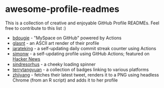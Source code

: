 # awesome-profile-readmes

This is a collection of creative and enjoyable GitHub Profile READMEs. Feel free to contribute to this list :)

- [bdougie](http://github.com/bdougie) - "MySpace on GitHub" powered by Actions
- [glasnt](https://github.com/glasnt) - an ASCII art render of their profile
- [jarateking](https://github.com/JarateKing) - a self-updating daily commit streak counter using Actions
- [simonw](https://github.com/simonw) - a self-updating profile using GitHub Actions; featured on [Hacker News](https://news.ycombinator.com/item?id=23807881)
- [sindresorhus](https://github.com/sindresorhus) - a cheeky loading spinner
- [terrytangyuan](https://github.com/terrytangyuan) - a collection of badges linking to various platforms
- [zhiiyang](https://github.com/zhiiiyang) - fetches their latest tweet, renders it to a PNG using headless Chrome (from an R script) and adds it to her profile
